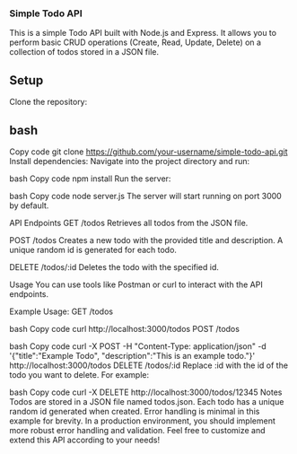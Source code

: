 ### Simple Todo API
This is a simple Todo API built with Node.js and Express. It allows you to perform basic CRUD operations (Create, Read, Update, Delete) on a collection of todos stored in a JSON file.

## Setup
Clone the repository:

## bash
Copy code
git clone https://github.com/your-username/simple-todo-api.git
Install dependencies:
Navigate into the project directory and run:

bash
Copy code
npm install
Run the server:

bash
Copy code
node server.js
The server will start running on port 3000 by default.

API Endpoints
GET /todos
Retrieves all todos from the JSON file.

POST /todos
Creates a new todo with the provided title and description. A unique random id is generated for each todo.

DELETE /todos/:id
Deletes the todo with the specified id.

Usage
You can use tools like Postman or curl to interact with the API endpoints.

Example Usage:
GET /todos

bash
Copy code
curl http://localhost:3000/todos
POST /todos

bash
Copy code
curl -X POST -H "Content-Type: application/json" -d '{"title":"Example Todo", "description":"This is an example todo."}' http://localhost:3000/todos
DELETE /todos/:id
Replace :id with the id of the todo you want to delete. For example:

bash
Copy code
curl -X DELETE http://localhost:3000/todos/12345
Notes
Todos are stored in a JSON file named todos.json.
Each todo has a unique random id generated when created.
Error handling is minimal in this example for brevity. In a production environment, you should implement more robust error handling and validation.
Feel free to customize and extend this API according to your needs!

